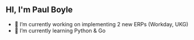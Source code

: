 ## HI, I'm Paul Boyle
- 🔭 I’m currently working on implementing 2 new ERPs (Workday, UKG) 
- 🌱 I’m currently learning Python & Go

<!--
**PCBToxin/PCBToxin** is a ✨ _special_ ✨ repository because its `README.md` (this file) appears on your GitHub profile.

Here are some ideas to get you started:

- 🔭 I’m currently working on ...
- 🌱 I’m currently learning ...
- 👯 I’m looking to collaborate on ...
- 🤔 I’m looking for help with ...
- 💬 Ask me about ...
- 📫 How to reach me: ...
- 😄 Pronouns: ...
- ⚡ Fun fact: ...
-->
